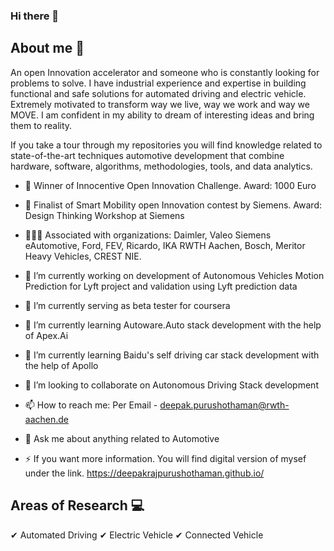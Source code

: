 ### Hi there 👋

## About me :man:

An open Innovation accelerator and someone who is constantly  looking for problems to solve. I have industrial experience and expertise in building functional and safe solutions for automated driving and electric vehicle. Extremely motivated to transform way we live, way we work and way we MOVE. I am confident in my ability to dream of interesting ideas and bring them to reality.

If you take a tour through my repositories you will find knowledge related to state-of-the-art techniques automotive development that combine hardware, software, algorithms, methodologies, tools, and data analytics.

- 🎉 Winner of Innocentive Open Innovation Challenge. Award: 1000 Euro
- 🎉 Finalist of Smart Mobility open Innovation contest by Siemens. Award: Design Thinking Workshop at Siemens

- 🧑🏽‍💼 Associated with organizations: Daimler, Valeo Siemens eAutomotive, Ford, FEV, Ricardo, IKA RWTH Aachen, Bosch, Meritor Heavy Vehicles, CREST NIE.

- 🔭 I’m currently working on development of Autonomous Vehicles Motion Prediction for Lyft project and validation using Lyft prediction data  
- 🔭 I’m currently serving as beta tester for coursera
- 🌱 I’m currently learning Autoware.Auto stack development with the help of Apex.Ai
- 🌱 I’m currently learning Baidu's self driving car stack development with the help of Apollo
- 👯 I’m looking to collaborate on Autonomous Driving Stack development 
- 📫 How to reach me: Per Email - deepak.purushothaman@rwth-aachen.de
- 💬 Ask me about anything related to Automotive 
- ⚡ If you want more information. You will find digital version of mysef under the link. https://deepakrajpurushothaman.github.io/ 

## Areas of Research :computer:

✔ Automated Driving
✔ Electric Vehicle
✔ Connected Vehicle

<!--
**deepakrajpurushothaman/deepakrajpurushothaman** is a ✨ _special_ ✨ repository because its `README.md` (this file) appears on your GitHub profile.

Here are some ideas to get you started:

- 🔭 I’m currently working on ...
- 🤔 I’m looking for help with ...
- 💬 Ask me about ...
- 📫 How to reach me: ...
- 😄 Pronouns: ...
- ⚡ Fun fact: ...
-->
